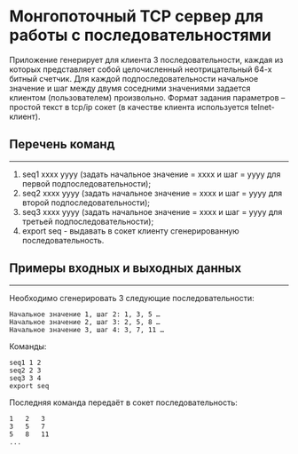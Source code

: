# Монгопоточный TCP сервер для работы с последовательностями #

Приложение генерирует для клиента 3 последовательности, каждая из которых представляет собой целочисленный неотрицательный 64-х битный счетчик. Для каждой подпоследовательности начальное значение и шаг между двумя соседними значениями задается клиентом (пользователем) произвольно.
Формат задания параметров – простой текст в tcp/ip сокет (в качестве клиента используется telnet-клиент).

## Перечень команд ##
---
 
1. seq1 xxxx yyyy (задать начальное значение = xxxx и шаг = yyyy для первой подпоследовательности);
2. seq2 xxxx yyyy (задать начальное значение = xxxx и шаг = yyyy для второй подпоследовательности);
3. seq3 xxxx yyyy (задать начальное значение = xxxx и шаг = yyyy для третьей подпоследовательности);
4. export seq - выдавать в сокет клиенту сгенерированную последовательность.

## Примеры входных и выходных данных ##
---

Необходимо сгенерировать 3 следующие последовательности:

    Начальное значение 1, шаг 2: 1, 3, 5 …
    Начальное значение 2, шаг 3: 2, 5, 8 …
    Начальное значение 3, шаг 4: 3, 7, 11 …

Команды:

    seq1 1 2
    seq2 2 3
    seq3 3 4
    export seq

Последняя команда передаёт в сокет последовательность:

    1	2	3
    3	5	7
    5	8	11
    ...